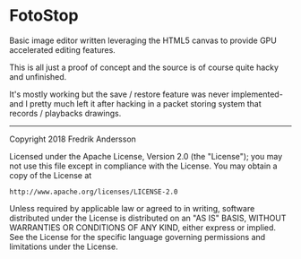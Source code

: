 # FotoStop

Basic image editor written leveraging the HTML5 canvas to provide GPU accelerated editing features.

This is all just a proof of concept and the source is of course quite hacky and unfinished. 

It's mostly working but the save / restore feature was never implemented- and I pretty much left it after hacking in a packet storing system
that records / playbacks drawings.

---

Copyright 2018 Fredrik Andersson

Licensed under the Apache License, Version 2.0 (the "License");
you may not use this file except in compliance with the License.
You may obtain a copy of the License at

    http://www.apache.org/licenses/LICENSE-2.0

Unless required by applicable law or agreed to in writing, software
distributed under the License is distributed on an "AS IS" BASIS,
WITHOUT WARRANTIES OR CONDITIONS OF ANY KIND, either express or implied.
See the License for the specific language governing permissions and
limitations under the License.
